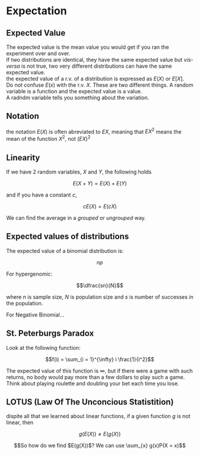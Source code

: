 # Expectation
## Expected Value
The expected value is the mean value you would get if you ran the experiment over and over.  
If two distributions are identical, they have the same expected value but *vis-versa* is not true, two very different distributions can have the same expected value.  
the expected value of a r.v. of a distribution is expressed as $E(X)$ or $E[X]$.  
Do not confuse $E(x)$ with the r.v. $X$.  These are two different things.  A random variable is a function and the expected value is a value.  
A radndm variable tells you something about the variation.  
## Notation
the notation $E(X)$ is often abreviated to $EX$, meaning that $EX^2$ means the mean of the function $X^2$, not $(EX)^2$
## Linearity
If we have $2$ random variables, $X$ and $Y$, the following holds
```math
E(X+Y) = E(X) + E(Y)
```
and if you have a constant $c$, 
```math
cE(X) = E(cX)
```
We can find the average in a *grouped* or *ungrouped* way.  
## Expected values of distributions
The expected value of a binomial distribution is:
```math
np
```

For hypergenomic:
```math
\dfrac{sn}{N}
```
where $n$ is sample size, $N$ is population size and $s$ is number of successes in the population.

For Negative Binomial...

## St. Peterburgs Paradox
Look at the following function:
```math
f(i) = \sum_{i = 1}^{\infty} i \frac{1}{i^2}
```
The expected value of this function is $\infty$, but if there were a game with such returns, no body would pay more than a few dollars to play such a game.  Think about playing roulette and doubling your bet each time you lose.

## LOTUS (Law Of The Unconcious Statistition)
dispite all that we learned about linear functions, if a given function $g$ is not linear, then 
```math
g(E(X)) \ne E(g(X))
```
```math
So how do we find $E(g(X))$?  We can use
\sum_{x} g(x)P(X = x)
```
